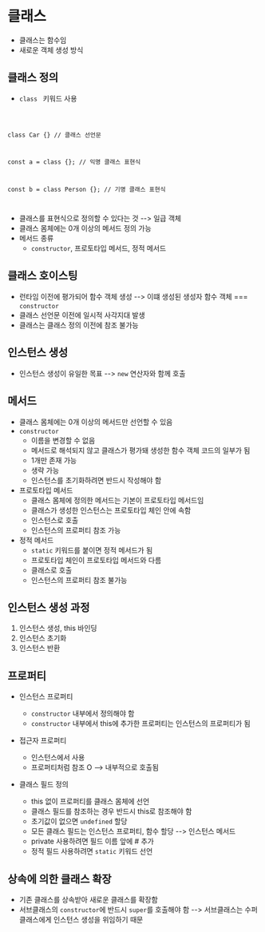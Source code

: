 #	클래스

- 클래스는 함수임
- 새로운 객체 생성 방식



##	클래스 정의

- `class ` 키워드 사용

<code>

class Car {} // 클래스 선언문

const a = class {}; // 익명 클래스 표현식

const b = class Person {}; // 기명 클래스 표현식

</code>

- 클래스를 표현식으로 정의할 수 있다는 것 --> 일급 객체
- 클래스 몸체에는 0개 이상의 메서드 정의 가능
- 메서드 종류
  - `constructor`, 프로토타입 메서드, 정적 메서드



##	클래스 호이스팅

- 런타임 이전에 평가되어 함수 객체 생성 --> 이떄 생성된 생성자 함수 객체 === `constructor`
- 클래스 선언문 이전에 일시적 사각지대 발생
- 클래스는 클래스 정의 이전에 참조 불가능



##	인스턴스 생성

- 인스턴스 생성이 유일한 목표 --> `new` 연산자와 함께 호출



##	메서드

- 클래스 몸체에는 0개 이상의 메서드만 선언할 수 있음
- `constructor`
  - 이름을 변경할 수 없음
  - 메서드로 해석되지 않고 클래스가 평가돼 생성한 함수 객체 코드의 일부가 됨
  - 1개만 존재 가능
  - 생략 가능
  - 인스턴스를 초기화하려면 반드시 작성해야 함
- 프로토타입 메서드
  - 클래스 몸체에 정의한 메서드는 기본이 프로토타입 메서드임
  - 클래스가 생성한 인스턴스는 프로토타입 체인 안에 속함
  - 인스턴스로 호출
  - 인스턴스의 프로퍼티 참조 가능
- 정적 메서드
  - `static` 키워드를 붙이면 정적 메서드가 됨
  - 프로토타입 체인이 프로토타입 메서드와 다름
  - 클래스로 호출
  - 인스턴스의 프로퍼티 참조 불가능



##	인스턴스 생성 과정

1. 인스턴스 생성, this 바인딩
2. 인스턴스 초기화
3. 인스턴스 반환



##	프로퍼티

- 인스턴스 프로퍼티
  - `constructor` 내부에서 정의해야 함
  - `constructor` 내부에서 this에 추가한 프로퍼티는 인스턴스의 프로퍼티가 됨
- 접근자 프로퍼티
  - 인스턴스에서 사용
  - 프로퍼티처럼 참조 O --> 내부적으로 호출됨

- 클래스 필드 정의
  - this 없이 프로퍼티를 클래스 몸체에 선언
  - 클래스 필드를 참조하는 경우 반드시 this로 참조해야 함
  - 초기값이 없으면 `undefined` 할당
  - 모든 클래스 필드는 인스턴스 프로퍼티, 함수 할당 --> 인스턴스 메서드
  - private 사용하려면 필드 이름 앞에 # 추가
  - 정적 필드 사용하려면 `static` 키워드 선언



##	상속에 의한 클래스 확장

- 기존 클래스를 상속받아 새로운 클래스를 확장함
- 서브클래스의 `constructor`에 반드시 `super`를 호출해야 함 --> 서브클래스는 수퍼클래스에게 인스턴스 생성을 위임하기 때문